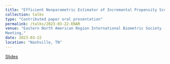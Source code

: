 ```yaml
---
title: "Efficient Nonparametric Estimator of Incremental Propensity Score Effect with Clustered Interference"
collection: talks
type: "Contributed paper oral presentation"
permalink: /talks/2023-03-22-ENAR
venue: "Eastern North American Region International Biometric Society (ENAR 2023) Spring
Meeting,"
date: 2023-03-22
location: "Nashville, TN"
---
```


[Slides](/files/ENAR2023_ChanhwaLee.pdf)
